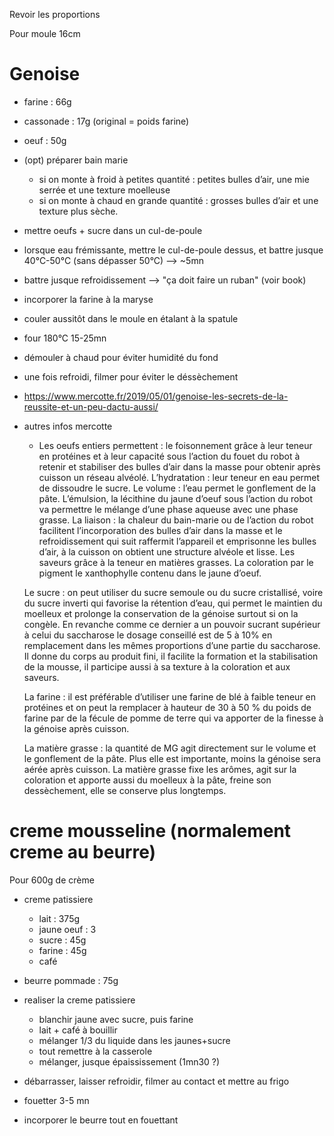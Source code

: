 Revoir les proportions

Pour moule 16cm

# Genoise
- farine    :   66g
- cassonade :   17g (original = poids farine)
- oeuf      :   50g 



- (opt) préparer bain marie
    - si on monte à froid à petites quantité : petites bulles d’air, une mie serrée et une texture moelleuse
    - si on monte à chaud en grande quantité : grosses bulles d’air et une texture plus sèche.
- mettre oeufs + sucre dans un cul-de-poule 
- lorsque eau frémissante, mettre le cul-de-poule dessus, et battre jusque 40°C-50°C (sans dépasser 50°C) --> ~5mn

- battre jusque refroidissement --> "ça doit faire un ruban" (voir book)
- incorporer la farine à la maryse
- couler aussitôt dans le moule en étalant à la spatule
- four 180°C 15-25mn
- démouler à chaud pour éviter humidité du fond
- une fois refroidi, filmer pour éviter le déssèchement



- https://www.mercotte.fr/2019/05/01/genoise-les-secrets-de-la-reussite-et-un-peu-dactu-aussi/
- autres infos mercotte
    - Les oeufs entiers permettent : le foisonnement grâce à leur teneur en protéines  et à leur capacité sous l’action du fouet du robot à retenir et stabiliser des bulles d’air dans la masse pour obtenir après cuisson un réseau alvéolé. L’hydratation : leur teneur en eau permet de dissoudre le sucre. Le volume : l’eau permet le gonflement de la pâte. L’émulsion, la lécithine du jaune d’oeuf sous l’action du robot  va permettre le mélange d’une phase aqueuse avec une phase grasse. La liaison : la chaleur du bain-marie ou de l’action du robot facilitent l’incorporation des bulles d’air dans la masse et le refroidissement qui suit raffermit l’appareil et emprisonne les bulles d’air, à la cuisson on obtient une structure alvéole et lisse. Les saveurs grâce à la teneur en matières grasses. La coloration par le pigment le xanthophylle contenu dans le jaune d’oeuf.

    Le sucre : on peut utiliser du sucre semoule ou du sucre cristallisé, voire du sucre inverti qui favorise la rétention d’eau, qui permet le maintien du moelleux et prolonge la conservation de la génoise surtout si on la congèle. En revanche comme ce dernier  a un pouvoir sucrant supérieur à celui du saccharose le dosage conseillé est de 5 à 10% en remplacement dans les mêmes proportions d’une partie du saccharose. Il donne du corps au produit fini, il facilite la formation et la stabilisation de la mousse, il participe aussi à sa texture à la coloration et aux saveurs.

    La farine : il est préférable d’utiliser une farine de blé à faible teneur en protéines et on peut la remplacer à hauteur de 30 à 50 % du poids de farine  par de la fécule de pomme de terre qui va apporter de la finesse à la génoise après cuisson.

    La matière grasse : la quantité de MG agit directement sur le volume et le gonflement de la pâte. Plus elle est importante, moins la génoise sera aérée après cuisson. La matière grasse fixe les arômes, agit sur la coloration et apporte aussi du moelleux à la pâte, freine son dessèchement, elle se conserve plus longtemps.

# creme mousseline (normalement creme au beurre)
Pour 600g de crème
- creme patissiere
    - lait          : 375g
    - jaune oeuf    : 3
    - sucre         : 45g
    - farine        : 45g
    - café
- beurre pommade    : 75g

- realiser la creme patissiere
    - blanchir jaune avec sucre, puis farine
    - lait + café à bouillir
    - mélanger 1/3 du liquide dans les jaunes+sucre
    - tout remettre à la casserole
    - mélanger, jusque épaississement (1mn30 ?)
- débarrasser, laisser refroidir, filmer au contact et mettre au frigo
- fouetter 3-5 mn
- incorporer le beurre tout en fouettant